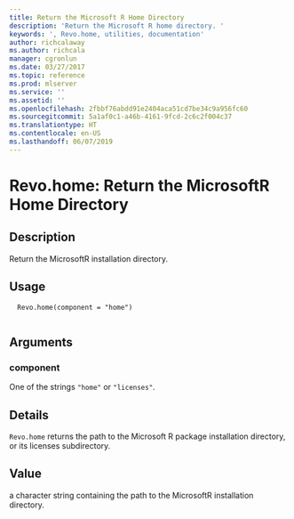 ```yaml
---
title: Return the Microsoft R Home Directory
description: 'Return the Microsoft R home directory. '
keywords: ', Revo.home, utilities, documentation'
author: richcalaway
ms.author: richcala
manager: cgronlun
ms.date: 03/27/2017
ms.topic: reference
ms.prod: mlserver
ms.service: ''
ms.assetid: ''
ms.openlocfilehash: 2fbbf76abdd91e2404aca51cd7be34c9a956fc60
ms.sourcegitcommit: 5a1af0c1-a46b-4161-9fcd-2c6c2f004c37
ms.translationtype: HT
ms.contentlocale: en-US
ms.lasthandoff: 06/07/2019
---
```

 # <a name="revohome-return-the-microsoftr-home-directory"></a>Revo.home: Return the MicrosoftR Home Directory 
 ## <a name="description"></a>Description
 Return the MicrosoftR installation directory.
 
 
 ## <a name="usage"></a>Usage

```   
  Revo.home(component = "home")
 
```
 
 
 ## <a name="arguments"></a>Arguments

   
    
 ### <a name="component"></a>component
 One of the strings `"home"` or `"licenses"`.  
  
 
 
 ## <a name="details"></a>Details
 
`Revo.home` returns the path to the Microsoft R package installation directory, or its licenses subdirectory. 
 
 
 ## <a name="value"></a>Value
 
a character string containing the path to the MicrosoftR installation directory. 
 
 
 
 
 
